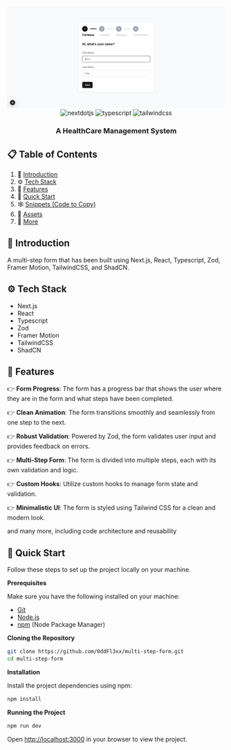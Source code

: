 <div align="center">
  <br />
      <img src="/public/app.png" alt="Project Banner">
  <br />

  <div>
    <img src="https://img.shields.io/badge/-Next_JS-black?style=for-the-badge&logoColor=white&logo=nextdotjs&color=000000" alt="nextdotjs" />
    <img src="https://img.shields.io/badge/-TypeScript-black?style=for-the-badge&logoColor=white&logo=typescript&color=3178C6" alt="typescript" />
    <img src="https://img.shields.io/badge/-Tailwind_CSS-black?style=for-the-badge&logoColor=white&logo=tailwindcss&color=06B6D4" alt="tailwindcss" />
  </div>

  <h3 align="center">A HealthCare Management System</h3>

</div>

## 📋 <a name="table">Table of Contents</a>

1. 🤖 [Introduction](#introduction)
2. ⚙️ [Tech Stack](#tech-stack)
3. 🔋 [Features](#features)
4. 🤸 [Quick Start](#quick-start)
5. 🕸️ [Snippets (Code to Copy)](#snippets)
6. 🔗 [Assets](#links)
7. 🚀 [More](#more)

## <a name="introduction">🤖 Introduction</a>

A multi-step form that has been built using Next.js, React, Typescript, Zod, Framer Motion, TailwindCSS, and ShadCN.

## <a name="tech-stack">⚙️ Tech Stack</a>

- Next.js
- React
- Typescript
- Zod
- Framer Motion
- TailwindCSS
- ShadCN


## <a name="features">🔋 Features</a>

👉 **Form Progress**: The form has a progress bar that shows the user where they are in the form and what steps have been completed.

👉 **Clean Animation**: The form transitions smoothly and seamlessly from one step to the next.

👉 **Robust Validation**: Powered by Zod, the form validates user input and provides feedback on errors.

👉 **Multi-Step Form**: The form is divided into multiple steps, each with its own validation and logic.

👉 **Custom Hooks**: Utilize custom hooks to manage form state and validation.

👉 **Minimalistic UI**: The form is styled using Tailwind CSS for a clean and modern look.

and many more, including code architecture and reusability

## <a name="quick-start">🤸 Quick Start</a>

Follow these steps to set up the project locally on your machine.

**Prerequisites**

Make sure you have the following installed on your machine:

- [Git](https://git-scm.com/)
- [Node.js](https://nodejs.org/en)
- [npm](https://www.npmjs.com/) (Node Package Manager)

**Cloning the Repository**

```bash
git clone https://github.com/0ddFl3xx/multi-step-form.git
cd multi-step-form
```

**Installation**

Install the project dependencies using npm:

```bash
npm install
```

**Running the Project**

```bash
npm run dev
```

Open [http://localhost:3000](http://localhost:3000) in your browser to view the project.